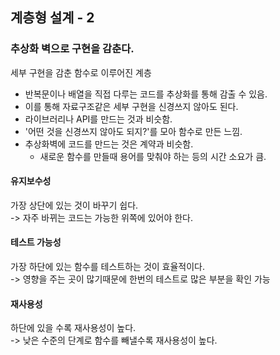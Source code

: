 ## 계층형 설계 - 2

### 추상화 벽으로 구현을 감춘다.

세부 구현을 감춘 함수로 이루어진 계층

- 반복문이나 배열을 직접 다루는 코드를 추상화를 통해 감출 수 있음.
- 이를 통해 자료구조같은 세부 구현을 신경쓰지 않아도 된다.
- 라이브러리나 API를 만드는 것과 비슷함.
- '어떤 것을 신경쓰지 않아도 되지?'를 모아 함수로 만든 느낌.
- 추상화벽에 코드를 만드는 것은 계약과 비슷함.
  - 새로운 함수를 만들때 용어를 맞춰야 하는 등의 시간 소요가 큼.

#### 유지보수성

가장 상단에 있는 것이 바꾸기 쉽다.<br />
-> 자주 바뀌는 코드는 가능한 위쪽에 있어야 한다.

#### 테스트 가능성

가장 하단에 있는 함수를 테스트하는 것이 효율적이다.<br />
-> 영향을 주는 곳이 많기때문에 한번의 테스트로 많은 부분을 확인 가능

#### 재사용성

하단에 있을 수록 재사용성이 높다. <br />
-> 낮은 수준의 단계로 함수를 빼낼수록 재사용성이 높다.
